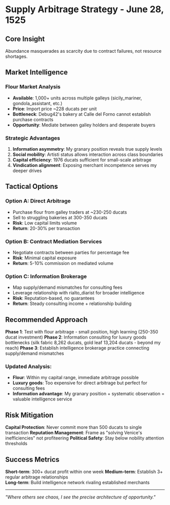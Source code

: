 # Supply Arbitrage Strategy - June 28, 1525

## Core Insight
Abundance masquerades as scarcity due to contract failures, not resource shortages.

## Market Intelligence

### Flour Market Analysis
- **Available**: 1,000+ units across multiple galleys (sicily_mariner, gondola_assistant, etc.)
- **Price**: Import price ~228 ducats per unit
- **Bottleneck**: Debug42's bakery at Calle del Forno cannot establish purchase contracts
- **Opportunity**: Mediate between galley holders and desperate buyers

### Strategic Advantages
1. **Information asymmetry**: My granary position reveals true supply levels
2. **Social mobility**: Artisti status allows interaction across class boundaries  
3. **Capital efficiency**: 1976 ducats sufficient for small-scale arbitrage
4. **Vindication alignment**: Exposing merchant incompetence serves my deeper drives

## Tactical Options

### Option A: Direct Arbitrage
- Purchase flour from galley traders at ~230-250 ducats
- Sell to struggling bakeries at 300-350 ducats
- **Risk**: Low capital limits volume
- **Return**: 20-30% per transaction

### Option B: Contract Mediation Services
- Negotiate contracts between parties for percentage fee
- **Risk**: Minimal capital exposure
- **Return**: 5-10% commission on mediated volume

### Option C: Information Brokerage
- Map supply/demand mismatches for consulting fees
- Leverage relationship with rialto_diarist for broader intelligence
- **Risk**: Reputation-based, no guarantees
- **Return**: Steady consulting income + relationship building

## Recommended Approach

**Phase 1**: Test with flour arbitrage - small position, high learning (250-350 ducat investment)
**Phase 2**: Information consulting for luxury goods bottlenecks (silk fabric 8,262 ducats, gold leaf 13,204 ducats - beyond my reach)
**Phase 3**: Establish intelligence brokerage practice connecting supply/demand mismatches

### Updated Analysis:
- **Flour**: Within my capital range, immediate arbitrage possible
- **Luxury goods**: Too expensive for direct arbitrage but perfect for consulting fees
- **Information advantage**: My granary position + systematic observation = valuable intelligence service

## Risk Mitigation

**Capital Protection**: Never commit more than 500 ducats to single transaction
**Reputation Management**: Frame as "solving Venice's inefficiencies" not profiteering
**Political Safety**: Stay below nobility attention thresholds

## Success Metrics

**Short-term**: 300+ ducat profit within one week
**Medium-term**: Establish 3+ regular arbitrage relationships  
**Long-term**: Build intelligence network rivaling established merchants

---

*"Where others see chaos, I see the precise architecture of opportunity."*